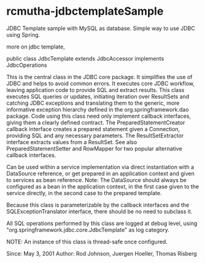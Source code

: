 # rcmutha-jdbctemplateSample
JDBC Template sample with MySQL as database. Simple way to use JDBC using Spring.

more on jdbc template,

public class JdbcTemplate
extends JdbcAccessor
implements JdbcOperations

This is the central class in the JDBC core package. It simplifies the use of JDBC and helps to avoid common errors. It executes core JDBC workflow, leaving application code to provide SQL and extract results. This class executes SQL queries or updates, initiating iteration over ResultSets and catching JDBC exceptions and translating them to the generic, more informative exception hierarchy defined in the org.springframework.dao package.
Code using this class need only implement callback interfaces, giving them a clearly defined contract. The PreparedStatementCreator callback interface creates a prepared statement given a Connection, providing SQL and any necessary parameters. The ResultSetExtractor interface extracts values from a ResultSet. See also PreparedStatementSetter and RowMapper for two popular alternative callback interfaces.

Can be used within a service implementation via direct instantiation with a DataSource reference, or get prepared in an application context and given to services as bean reference. Note: The DataSource should always be configured as a bean in the application context, in the first case given to the service directly, in the second case to the prepared template.

Because this class is parameterizable by the callback interfaces and the SQLExceptionTranslator interface, there should be no need to subclass it.

All SQL operations performed by this class are logged at debug level, using "org.springframework.jdbc.core.JdbcTemplate" as log category.

NOTE: An instance of this class is thread-safe once configured.

Since:
May 3, 2001
Author:
Rod Johnson, Juergen Hoeller, Thomas Risberg
